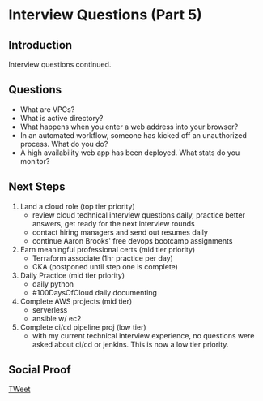 
# Interview Questions (Part 5)

## Introduction

Interview questions continued.

## Questions

- What are VPCs?
- What is active directory?
- What happens when you enter a web address into your browser?
- In an automated workflow, someone has kicked off an unauthorized process. What do you do?
- A high availability web app has been deployed. What stats do you monitor?

## Next Steps

1) Land a cloud role (top tier priority)
    - review cloud technical interview questions daily, practice better answers, get ready for the next interview rounds
    - contact hiring managers and send out resumes daily
    - continue Aaron Brooks' free devops bootcamp assignments
2) Earn meaningful professional certs (mid tier priority)
    - Terraform associate (1hr practice per day)
    - CKA (postponed until step one is complete)
3) Daily Practice (mid tier priority)
    - daily python
    - #100DaysOfCloud daily documenting
4) Complete AWS projects (mid tier)
    - serverless
    - ansible w/ ec2
5) Complete ci/cd pipeline proj (low tier)
    - with my current technical interview experience, no questions were asked about ci/cd or jenkins. This is now a low tier priority.

## Social Proof

[TWeet]()